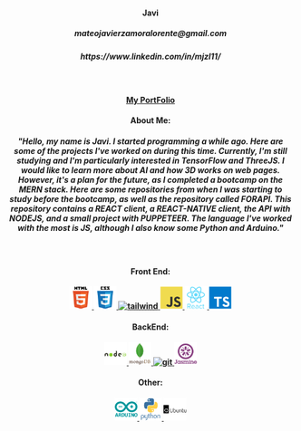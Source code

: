 <h4 align="center" ><strong>Javi<strong><h4>
<h5> mateojavierzamoralorente@gmail.com</h5>
<h5 align="center">https://www.linkedin.com/in/mjzl11/</h5><br>

<a href="https://64ecb88c14ad032929b997ce--gleeful-tartufo-48d4a3.netlify.app/" target="_blank"><h4>My PortFolio</h4></a>

<h4>About Me:</4>
<h5 align="center">"Hello, my name is Javi. I started programming a while ago. Here are some of the projects I've worked on during this time. Currently, I'm still studying and I'm particularly interested in TensorFlow and ThreeJS. I would like to learn more about AI and how 3D works on web pages. However, it's a plan for the future, as I completed a bootcamp on the MERN stack. Here are some repositories from when I was starting to study before the bootcamp, as well as the repository called FORAPI. This repository contains a REACT client, a REACT-NATIVE client, the API with NODEJS, and a small project with PUPPETEER. The language I've worked with the most is JS, although I also know some Python and Arduino."</h5><br>

<h4>Front End:</h4>
<p align="center"> <a href="https://www.w3.org/html/" target="_blank" rel="noreferrer"> <img src="https://raw.githubusercontent.com/devicons/devicon/master/icons/html5/html5-original-wordmark.svg" alt="html5" width="40" height="40"/> </a> <a href="https://www.w3schools.com/css/" target="_blank" rel="noreferrer"> <img src="https://raw.githubusercontent.com/devicons/devicon/master/icons/css3/css3-original-wordmark.svg" alt="css3" width="40" height="40"/> </a> <a href="https://tailwindcss.com/" target="_blank" rel="noreferrer"> <img src="https://www.vectorlogo.zone/logos/tailwindcss/tailwindcss-icon.svg" alt="tailwind" width="40" height="40"/> </a> <a href="https://developer.mozilla.org/en-US/docs/Web/JavaScript" target="_blank" rel="noreferrer"> <img src="https://raw.githubusercontent.com/devicons/devicon/master/icons/javascript/javascript-original.svg" alt="javascript" width="40" height="40"/> </a>  <a href="https://reactjs.org/" target="_blank" rel="noreferrer"> <img src="https://raw.githubusercontent.com/devicons/devicon/master/icons/react/react-original-wordmark.svg" alt="react" width="40" height="40"/> <a href="https://www.typescriptlang.org/" target="_blank" rel="noreferrer"> <img src="https://raw.githubusercontent.com/devicons/devicon/master/icons/typescript/typescript-original.svg" alt="typescript" width="40" height="40"/> </a></a></p>

<h4>BackEnd:</h4>
<p align="center"><a href="https://nodejs.org" target="_blank" rel="noreferrer"> <img src="https://raw.githubusercontent.com/devicons/devicon/master/icons/nodejs/nodejs-original-wordmark.svg" alt="nodejs" width="40" height="40"/> </a> </a><a href="https://www.mongodb.com/" target="_blank" rel="noreferrer"> <img src="https://raw.githubusercontent.com/devicons/devicon/master/icons/mongodb/mongodb-original-wordmark.svg" alt="mongodb" width="40" height="40"/> </a> <a href="https://git-scm.com/" target="_blank" rel="noreferrer"> <img src="https://www.vectorlogo.zone/logos/git-scm/git-scm-icon.svg" alt="git" width="40" height="40"/> </a><a href="www.https://jasmine.github.io/" target="_blank" rel="noreferrer"> <img src="https://raw.githubusercontent.com/devicons/devicon/master/icons/jasmine/jasmine-plain-wordmark.svg" alt="jasmine" width="40" height="40"/> </a><br>

<h4>Other:</h4>
<a href="https://www.arduino.cc/" target="_blank" rel="noreferrer"> <img src="https://raw.githubusercontent.com/devicons/devicon/master/icons/arduino/arduino-original-wordmark.svg" alt="arduino" width="40" height="40"/> </a>
<a href="https://www.python.org/" target="_blank" rel="noreferrer"> <img src="https://raw.githubusercontent.com/devicons/devicon/master/icons/python/python-original-wordmark.svg" alt="python" width="40" height="40"/> </a>
<a href="https://ubuntu.com/" target="_blank" rel="noreferrer"> <img src="https://raw.githubusercontent.com/devicons/devicon/master/icons/ubuntu/ubuntu-plain-wordmark.svg" alt="ubuntu" width="40" height="40"/> </a>
</p>